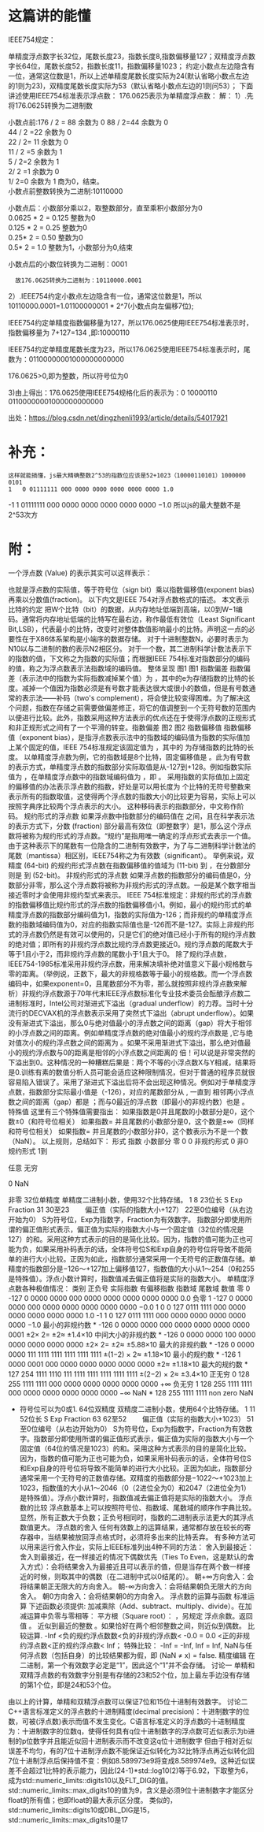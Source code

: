 # 这篇讲的能懂
IEEE754规定：

单精度浮点数字长32位，尾数长度23，指数长度8,指数偏移量127；双精度浮点数字长64位，尾数长度52，指数长度11，指数偏移量1023；
约定小数点左边隐含有一位，通常这位数是1，所以上述单精度尾数长度实际为24(默认省略小数点左边的1则为23)，双精度尾数长度实际为53（默认省略小数点左边的1则问53）；
下面讲述使用IEEE754标准表示浮点数：
176.0625表示为单精度浮点数：
解：
1）.先将176.0625转换为二进制数

小数点前:176 / 2 = 88  余数为 0
88 / 2=44 余数为 0                             
44 / 2 =22 余数为 0                       
22 / 2= 11 余数为 0                              
11 / 2 =5   余数为 1        
5 / 2=2 余数为 1                             
2/ 2  =1 余数为 0                                                                             
1/ 2=0        余数为 1    商为0，结束。                                                                       
小数点前整数转换为二进制:10110000                                          

   小数点后：小数部分乘以2，取整数部分，直至乘积小数部分为0   
0.0625 * 2 = 0.125   整数为0                 
0.125 * 2 = 0.25     整数为0             
0.25* 2 = 0.50       整数为0             
0.5* 2 = 1.0 整数为1，小数部分为0,结束

小数点后的小数位转换为二进制：0001

      故176.0625转换为二进制为：10110000.0001

2）.IEEE754约定小数点左边隐含有一位，通常这位数是1，所以10110000.0001=1.01100000001 *  2^7(小数点向左偏移7位);

IEEE754约定单精度指数偏移量为127，所以176.0625使用IEEE754标准表示时，指数偏移量为 7+127=134 ,即:10000110

IEEE754约定单精度尾数长度为23，所以176.0625使用IEEE754标准表示时，尾数为：01100000001000000000000

176.0625>0,即为整数，所以符号位为0

3)由上得出：176.0625使用IEEE754规格化后的表示为：0  10000110 01100000001000000000000

出处：https://blog.csdn.net/dingzhenli1993/article/details/54017921


# 补充：
    这样就能搞懂，js最大精确整数2^53的指数位应该是52+1023（10000110101）1000000 0101
    1	0 01111111 000 0000 0000 0000 0000 0000	1.0
   -1	1 01111111 000 0000 0000 0000 0000 0000	−1.0
   所以js的最大整数不是2^53次方
# 附：
一个浮点数 (Value) 的表示其实可以这样表示：

也就是浮点数的实际值，等于符号位（sign bit）乘以指数偏移值(exponent bias)再乘以分数值(fraction)。
以下内文是IEEE 754对浮点数格式的描述。
本文表示比特的约定
把W个比特（bit）的数据，从内存地址低端到高端，以0到W−1编码。通常将内存地址低端的比特写在最右边，称作最低有效位（Least Significant Bit,LSB），代表最小的比特，改变时对整体数值影响最小的比特。声明这一点的必要性在于X86体系架构是小端序的数据存储。
对于十进制整数N，必要时表示为N10以与二进制的数的表示N2相区分。
对于一个数，其二进制科学计数法表示下的指数的值，下文称之为指数的实际值；而根据IEEE 754标准对指数部分的编码的值，称之为浮点数表示法指数域的编码值。
整体呈现
图1
图1
指数偏差
指数偏差（表示法中的指数为实际指数减掉某个值）为 ，其中的e为存储指数的比特的长度。减掉一个值因为指数必须是有号数才能表达很大或很小的数值，但是有号数通常的表示法——补码（two's complement），将会使比较变得困难。为了解决这个问题，指数在存储之前需要做偏差修正，将它的值调整到一个无符号数的范围内以便进行比较。此外，指数采用这种方法表示的优点还在于使得浮点数的正规形式和非正规形式之间有了一个平滑的转变。指数偏差
图2
图2
指数偏移值
指数偏移值（exponent bias），是指浮点数表示法中的指数域的编码值为指数的实际值加上某个固定的值，IEEE 754标准规定该固定值为 ，其中的 为存储指数的比特的长度。
以单精度浮点数为例，它的指数域是8个比特，固定偏移值是 。此为有号数的表示方式，单精度浮点数的指数部分实际取值是从-127到+128。例如指数实际值为 ，在单精度浮点数中的指数域编码值为 ，即 。
采用指数的实际值加上固定的偏移值的办法表示浮点数的指数，好处是可以用长度为 个比特的无符号整数来表示所有的指数取值，这使得两个浮点数的指数大小的比较更为容易，实际上可以按照字典序比较两个浮点表示的大小。
这种移码表示的指数部分，中文称作阶码。
规约形式的浮点数
如果浮点数中指数部分的编码值在 之间，且在科学表示法的表示方式下，分数 (fraction) 部分最高有效位（即整数字）是1，那么这个浮点数将被称为规约形式的浮点数。“规约”是指用唯一确定的浮点形式去表示一个值。
由于这种表示下的尾数有一位隐含的二进制有效数字，为了与二进制科学计数法的尾数（mantissa）相区别，IEEE754称之为有效数（significant）。
举例来说，双精度 (64-bit) 的规约形式浮点数在指数偏移值的值域为 (11-bit) 到 ，在分数部分则是 到 (52-bit)。
非规约形式的浮点数
如果浮点数的指数部分的编码值是0，分数部分非零，那么这个浮点数将被称为非规约形式的浮点数。一般是某个数字相当接近零时才会使用非规约型式来表示。 IEEE 754标准规定：非规约形式的浮点数的指数偏移值比规约形式的浮点数的指数偏移值小1。例如，最小的规约形式的单精度浮点数的指数部分编码值为1，指数的实际值为-126；而非规约的单精度浮点数的指数域编码值为0，对应的指数实际值也是-126而不是-127。实际上非规约形式的浮点数仍然是有效可以使用的，只是它们的绝对值已经小于所有的规约浮点数的绝对值；即所有的非规约浮点数比规约浮点数更接近0。规约浮点数的尾数大于等于1且小于2，而非规约浮点数的尾数小于1且大于0。
除了规约浮点数，IEEE754-1985标准采用非规约浮点数，用来解决填补绝对值意义下最小规格数与零的距离。（举例说，正数下，最大的非规格数等于最小的规格数。而一个浮点数编码中，如果exponent=0，且尾数部分不为零，那么就按照非规约浮点数来解析）非规约浮点数源于70年代末IEEE浮点数标准化专业技术委员会酝酿浮点数二进制标准时，Intel公司对渐进式下溢出（gradual underflow）的力荐。当时十分流行的DECVAX机的浮点数表示采用了突然式下溢出（abrupt underflow）。如果没有渐进式下溢出，那么0与绝对值最小的浮点数之间的距离（gap）将大于相邻的小浮点数之间的距离。例如单精度浮点数的绝对值最小的规约浮点数是 ,它与绝对值次小的规约浮点数之间的距离为 。如果不采用渐进式下溢出，那么绝对值最小的规约浮点数与0的距离是相邻的小浮点数之间距离的 倍！可以说是非常突然的下溢出到0。这种情况的一种糟糕后果是：两个不等的小浮点数X与Y相减，结果将是0.训练有素的数值分析人员可能会适应这种限制情况，但对于普通的程序员就很容易陷入错误了。采用了渐进式下溢出后将不会出现这种情况。例如对于单精度浮点数，指数部分实际最小值是（-126），对应的尾数部分从 , 一直到 相邻两小浮点数之间的距离（gap）都是 ；而与0最近的浮点数（即最小的非规约数）也是 。
特殊值
这里有三个特殊值需要指出：
如果指数是0并且尾数的小数部分是0，这个数±0（和符号位相关）
如果指数= 并且尾数的小数部分是0，这个数是±∞（同样和符号位相关）
如果指数= 并且尾数的小数部分非0，这个数表示为不是一个数（NaN）。
以上规则，总结如下：
形式	指数	小数部分
零	0	0
非规约形式	0	非0
规约形式	1到

任意
无穷	

0
NaN	

非零
32位单精度
单精度二进制小数，使用32个比特存储。
1	8	23位长
S	Exp	Fraction
31	30至23
　　偏正值（实际的指数大小+127）	22至0位编号（从右边开始为0）
S为符号位，Exp为指数字，Fraction为有效数字。 指数部分即使用所谓的偏正值形式表示，偏正值为实际的指数大小与一个固定值（32位的情况是127）的和。采用这种方式表示的目的是简化比较。因为，指数的值可能为正也可能为负，如果采用补码表示的话，全体符号位S和Exp自身的符号位将导致不能简单的进行大小比较。正因为如此，指数部分通常采用一个无符号的正数值存储。单精度的指数部分是−126～+127加上偏移值127，指数值的大小从1～254（0和255是特殊值）。浮点小数计算时，指数值减去偏正值将是实际的指数大小。
单精度浮点数各种极值情况：
类别	正负号	实际指数	有偏移指数	指数域	尾数域	数值
零	0	-127	0	0000 0000	000 0000 0000 0000 0000 0000	0.0
负零	1	-127	0	0000 0000	000 0000 0000 0000 0000 0000	−0.0
1	0	0	127	0111 1111	000 0000 0000 0000 0000 0000	1.0
-1	1	0	127	0111 1111	000 0000 0000 0000 0000 0000	−1.0
最小的非规约数	*	-126	0	0000 0000	000 0000 0000 0000 0000 0001	±2× 2= ±2≈ ±1.4×10
中间大小的非规约数	*	-126	0	0000 0000	100 0000 0000 0000 0000 0000	±2× 2= ±2≈ ±5.88×10
最大的非规约数	*	-126	0	0000 0000	111 1111 1111 1111 1111 1111	±(1−2) × 2≈ ±1.18×10
最小的规约数	*	-126	1	0000 0001	000 0000 0000 0000 0000 0000	±2≈ ±1.18×10
最大的规约数	*	127	254	1111 1110	111 1111 1111 1111 1111 1111	±(2−2) × 2≈ ±3.4×10
正无穷	0	128	255	1111 1111	000 0000 0000 0000 0000 0000	+∞
负无穷	1	128	255	1111 1111	000 0000 0000 0000 0000 0000	−∞
NaN	*	128	255	1111 1111	non zero	NaN
* 符号位可以为0或1.
64位双精度
双精度二进制小数，使用64个比特存储。
1	11	52位长
S	Exp	Fraction
63	62至52
　　偏正值（实际的指数大小+1023）	51至0位编号（从右边开始为0）
S为符号位，Exp为指数字，Fraction为有效数字。指数部分即使用所谓的偏正值形式表示，偏正值为实际的指数大小与一个固定值（64位的情况是1023）的和。采用这种方式表示的目的是简化比较。因为，指数的值可能为正也可能为负，如果采用补码表示的话，全体符号位S和Exp自身的符号位将导致不能简单的进行大小比较。正因为如此，指数部分通常采用一个无符号的正数值存储。双精度的指数部分是−1022～+1023加上1023，指数值的大小从1～2046（0（2进位全为0）和2047（2进位全为1）是特殊值）。浮点小数计算时，指数值减去偏正值将是实际的指数大小。
浮点数的比较
浮点数基本上可以按照符号位、指数域、尾数域的顺序作字典比较。显然，所有正数大于负数；正负号相同时，指数的二进制表示法更大的其浮点数值更大。
浮点数的舍入
任何有效数上的运算结果，通常都存放在较长的寄存器中，当结果被放回浮点格式时，必须将多出来的比特丢弃。 有多种方法可以用来运行舍入作业，实际上IEEE标准列出4种不同的方法：
舍入到最接近：舍入到最接近，在一样接近的情况下偶数优先（Ties To Even，这是默认的舍入方式）：会将结果舍入为最接近且可以表示的值，但是当存在两个数一样接近的时候，则取其中的偶数（在二进制中式以0结尾的）。
朝+∞方向舍入：会将结果朝正无限大的方向舍入。
朝-∞方向舍入：会将结果朝负无限大的方向舍入。
朝0方向舍入：会将结果朝0的方向舍入。
浮点数的运算与函数
标准运算
下述函数必须提供:
加减乘除（Add、subtract、multiply、divide）。在加减运算中负零与零相等：
平方根（Square root）： ，另规定
浮点余数。返回值 。
近似到最近的整数 。如果恰好在两个相邻整数之间，则近似到偶数。
比较运算. -Inf <负的规约浮点数数<负的非规约浮点数< -0.0 = 0.0 <正的非规约浮点数<正的规约浮点数< Inf；
特殊比较： -Inf = -Inf, Inf = Inf, NaN与任何浮点数（包括自身）的比较结果都为假，即 (NaN ≠ x) = false.
精度编辑
在二进制，第一个有效数字必定是“1”，因此这个“1”并不会存储。
讨论一
单精和双精浮点数的有效数字分别是有存储的23和52个位，加上最左手边没有存储的第1个位，即是24和53个位。


由以上的计算，单精和双精浮点数可以保证7位和15位十进制有效数字。
讨论二
C++语言标准定义的浮点数的十进制精度(decimal precision)：十进制数字的位数，可被(浮点数)表示而值不发生变化。C语言标准定义的浮点数的十进制精度为：十进制数字的位数q，使得任何具有q位十进制数字的浮点数可近似表示为b进制的p位数字并且能近似回十进制表示而不改变这q位十进制数字
但由于相对近似误差不均匀，有的7位十进制浮点数不能保证近似转化为32比特浮点再近似转化回7位十进制浮点后保持值不变：例如8.589973e9将变成8.589974e9。这种近似误差不会超过1比特的表示能力，因此(24-1)*std::log10(2)等于6.92，下取整为6，成为std::numeric_limits<float>::digits10以及FLT_DIG的值。std::numeric_limits<float>::max_digits10的值为9，含义是必须9位十进制数字才能区分float的所有值；也即float的最大表示区分度。
类似的，std::numeric_limits<double>::digits10或DBL_DIG是15，
std::numeric_limits<double>::max_digits10是17